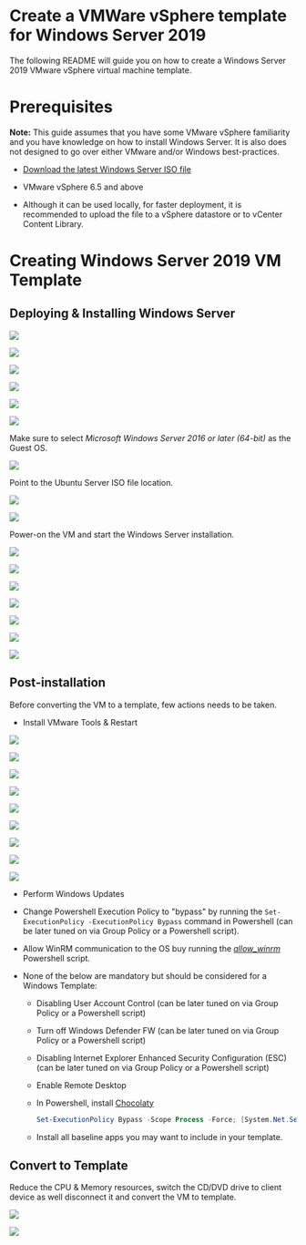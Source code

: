 # Create a VMWare vSphere template for Windows Server 2019

The following README will guide you on how to create a Windows Server 2019 VMware vSphere virtual machine template. 

# Prerequisites

**Note:** This guide assumes that you have some VMware vSphere familiarity and you have knowledge on how to install Windows Server. It is also does not designed to go over either VMware and/or Windows best-practices. 

* [Download the latest Windows Server ISO file](https://www.microsoft.com/en-us/windows-server/trial)

* VMware vSphere 6.5 and above

* Although it can be used locally, for faster deployment, it is recommended to upload the file to a vSphere datastore or to vCenter Content Library. 

# Creating Windows Server 2019 VM Template

## Deploying & Installing Windows Server

![](../img/vmware_winsrv2k19_template/01.png)

![](../img/vmware_winsrv2k19_template/02.png)

![](../img/vmware_winsrv2k19_template/03.png)

![](../img/vmware_winsrv2k19_template/04.png)

![](../img/vmware_winsrv2k19_template/05.png)

![](../img/vmware_winsrv2k19_template/06.png)

Make sure to select *Microsoft Windows Server 2016 or later (64-bit)* as the Guest OS. 

![](../img/vmware_winsrv2k19_template/07.png)

Point to the Ubuntu Server ISO file location. 

![](../img/vmware_winsrv2k19_template/08.png)

![](../img/vmware_winsrv2k19_template/09.png)

Power-on the VM and start the Windows Server installation. 

![](../img/vmware_winsrv2k19_template/10.png)

![](../img/vmware_winsrv2k19_template/11.png)

![](../img/vmware_winsrv2k19_template/12.png)

![](../img/vmware_winsrv2k19_template/13.png)

![](../img/vmware_winsrv2k19_template/14.png)

![](../img/vmware_winsrv2k19_template/15.png)

![](../img/vmware_winsrv2k19_template/16.png)

## Post-installation 

Before converting the VM to a template, few actions needs to be taken.

* Install VMware Tools & Restart

![](../img/vmware_winsrv2k19_template/17.png)

![](../img/vmware_winsrv2k19_template/18.png)

![](../img/vmware_winsrv2k19_template/19.png)

![](../img/vmware_winsrv2k19_template/20.png)

![](../img/vmware_winsrv2k19_template/21.png)

![](../img/vmware_winsrv2k19_template/22.png)

![](../img/vmware_winsrv2k19_template/23.png)

![](../img/vmware_winsrv2k19_template/24.png)

![](../img/vmware_winsrv2k19_template/25.png)

* Perform Windows Updates

* Change Powershell Execution Policy to "bypass" by running the ```Set-ExecutionPolicy -ExecutionPolicy Bypass``` command in Powershell (can be later tuned on via Group Policy or a Powershell script).

* Allow WinRM communication to the OS buy running the [*allow_winrm*](../vmware/winsrv/terraform/scripts/allow_winrm.ps1) Powershell script. 

* None of the below are mandatory but should be considered for a Windows Template:

    - Disabling User Account Control (can be later tuned on via Group Policy or a Powershell script)
    - Turn off Windows Defender FW (can be later tuned on via Group Policy or a Powershell script)
    - Disabling Internet Explorer Enhanced Security Configuration (ESC) (can be later tuned on via Group Policy or a Powershell script)
    - Enable Remote Desktop
    - In Powershell, install [Chocolaty](https://chocolatey.org/install)

        ```powershell
        Set-ExecutionPolicy Bypass -Scope Process -Force; [System.Net.ServicePointManager]::SecurityProtocol = [System.Net.ServicePointManager]::SecurityProtocol -bor 3072; iex ((New-Object System.Net.WebClient).DownloadString('https://chocolatey.org/install.ps1'))
        ```

    - Install all baseline apps you may want to include in your template.

## Convert to Template

Reduce the CPU & Memory resources, switch the CD/DVD drive to client device as well disconnect it and convert the VM to template.

![](../img/vmware_winsrv2k19_template/26.png)

![](../img/vmware_winsrv2k19_template/27.png)